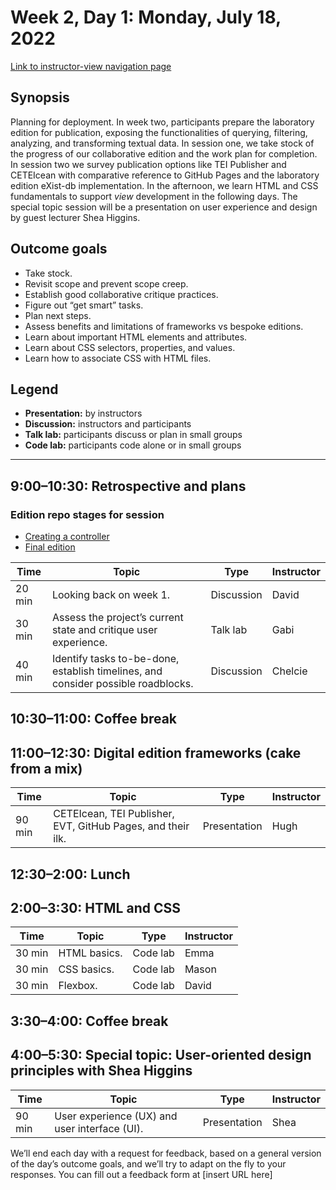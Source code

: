 # Week 2, Day 1: Monday, July 18, 2022
[Link to instructor-view navigation page](../daily_instructor_view.md)

## Synopsis

Planning for deployment. In week two, participants prepare the laboratory edition
                for publication, exposing the functionalities of querying, filtering, analyzing, and
                transforming textual data. In session one, we take stock of the progress of our
                collaborative edition and the work plan for completion. In session two we survey
                publication options like TEI Publisher and CETEIcean with comparative reference to
                GitHub Pages and the laboratory edition eXist-db implementation. In the afternoon,
                we learn HTML and CSS fundamentals to support *view* development in the following
                days. The special topic session will be a presentation on user experience and design
                by guest lecturer Shea Higgins.

## Outcome goals
* Take stock.
* Revisit scope and prevent scope creep.
* Establish good collaborative critique practices.
* Figure out “get smart” tasks.
* Plan next steps.
* Assess benefits and limitations of frameworks vs bespoke editions.
* Learn about important HTML elements and attributes.
* Learn about CSS selectors, properties, and values.
* Learn how to associate CSS with HTML files.

## Legend

* **Presentation:** by instructors
* **Discussion:** instructors and participants
* **Talk lab:** participants discuss or plan in small groups
* **Code lab:** participants code alone or in small groups

* * *
## 9:00–10:30: Retrospective and plans

### Edition repo stages for session

* [Creating a controller](https://github.com/Pittsburgh-NEH-Institute/placeholder)
* [Final edition](https://github.com/Pittsburgh-NEH-Institute/pr-app)

Time | Topic | Type | Instructor
---- | ---- | ---- | ---- 
20 min | Looking back on week 1. | Discussion|David
30 min | Assess the project’s current state and critique user experience. | Talk lab|Gabi
40 min | Identify tasks to-be-done, establish timelines, and consider possible roadblocks. | Discussion|Chelcie

## 10:30–11:00: Coffee break

## 11:00–12:30: Digital edition frameworks (cake from a mix)

Time | Topic | Type | Instructor
---- | ---- | ---- | ---- 
90 min | CETEIcean, TEI Publisher, EVT, GitHub Pages, and their ilk. | Presentation|Hugh

## 12:30–2:00: Lunch

## 2:00–3:30: HTML and CSS

Time | Topic | Type | Instructor
---- | ---- | ---- | ---- 
30 min | HTML basics. | Code lab|Emma
30 min | CSS basics. | Code lab|Mason
30 min | Flexbox. | Code lab|David

## 3:30–4:00: Coffee break

## 4:00–5:30: Special topic: User-oriented design principles with Shea Higgins

Time | Topic | Type | Instructor
---- | ---- | ---- | ---- 
90 min | User experience (UX) and user interface (UI). | Presentation|Shea

We’ll end each day with a request for feedback, based on a general version of the day’s outcome goals, and we’ll try to adapt on the fly to your responses. You can fill out a feedback form at [insert URL here]